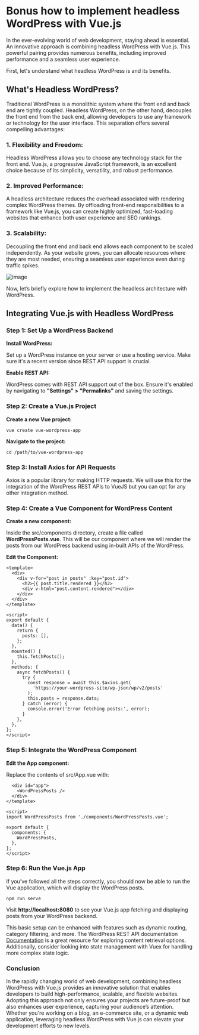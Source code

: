 # Bonus how to implement headless WordPress with Vue.js

In the ever-evolving world of web development, staying ahead is essential. An innovative approach is combining headless WordPress with Vue.js. This powerful pairing provides numerous benefits, including improved performance and a seamless user experience.

First, let's understand what headless WordPress is and its benefits.


## What's Headless WordPress?

Traditional WordPress is a monolithic system where the front end and back end are tightly coupled. Headless WordPress, on the other hand, decouples the front end from the back end, allowing developers to use any framework or technology for the user interface. This separation offers several compelling advantages:

### 1. Flexibility and Freedom:
Headless WordPress allows you to choose any technology stack for the front end. Vue.js, a progressive JavaScript framework, is an excellent choice because of its simplicity, versatility, and robust performance.

### 2. Improved Performance: 
A headless architecture reduces the overhead associated with rendering complex WordPress themes. By offloading front-end responsibilities to a framework like Vue.js, you can create highly optimized, fast-loading websites that enhance both user experience and SEO rankings.

### 3. Scalability: 
Decoupling the front end and back end allows each component to be scaled independently. As your website grows, you can allocate resources where they are most needed, ensuring a seamless user experience even during traffic spikes.

![image](https://github.com/user-attachments/assets/a87f5ba1-69e0-4e26-81d8-69cf2512cfc9)

Now, let’s briefly explore how to implement the headless architecture with WordPress.


## Integrating Vue.js with Headless WordPress

### Step 1: Set Up a WordPress Backend

**Install WordPress:**

Set up a WordPress instance on your server or use a hosting service. Make sure it's a recent version since REST API support is crucial.


**Enable REST API:**

WordPress comes with REST API support out of the box. Ensure it's enabled by navigating to **"Settings" > "Permalinks"** and saving the settings.


### Step 2: Create a Vue.js Project

**Create a new Vue project:**

`vue create vue-wordpress-app`


**Navigate to the project:**

`cd /path/to/vue-wordpress-app`


### Step 3: Install Axios for API Requests

Axios is a popular library for making HTTP requests. We will use this for the integration of the WordPress REST APIs to VueJS but you can opt for any other integration method.


### Step 4: Create a Vue Component for WordPress Content

**Create a new component:**

Inside the src/components directory, create a file called **WordPressPosts.vue**. This will be our component where we will render the posts from our WordPress backend using in-built APIs of the WordPress.


**Edit the Component:**

```<!-- WordPressPosts.vue -->
<template>
  <div>
    <div v-for="post in posts" :key="post.id">
      <h2>{{ post.title.rendered }}</h2>
      <div v-html="post.content.rendered"></div>
    </div>
  </div>
</template>

<script>
export default {
  data() {
    return {
      posts: [],
    };
  },
  mounted() {
    this.fetchPosts();
  },
  methods: {
    async fetchPosts() {
      try {
        const response = await this.$axios.get(
          'https://your-wordpress-site/wp-json/wp/v2/posts'
        );
        this.posts = response.data;
      } catch (error) {
        console.error('Error fetching posts:', error);
      }
    },
  },
};
</script>
```


### Step 5: Integrate the WordPress Component

**Edit the App component:**

Replace the contents of src/App.vue with:

```<template>
  <div id="app">
    <WordPressPosts />
  </div>
</template>

<script>
import WordPressPosts from './components/WordPressPosts.vue';

export default {
  components: {
    WordPressPosts,
  },
};
</script>
```


### Step 6: Run the Vue.js App
If you’ve followed all the steps correctly, you should now be able to run the Vue application, which will display the WordPress posts.

`npm run serve`

Visit **http://localhost:8080** to see your Vue.js app fetching and displaying posts from your WordPress backend.

This basic setup can be enhanced with features such as dynamic routing, category filtering, and more. The WordPress REST API documentation [Documentation](https://developer.wordpress.org/rest-api/) is a great resource for exploring content retrieval options. Additionally, consider looking into state management with Vuex for handling more complex state logic.


### Conclusion

In the rapidly changing world of web development, combining headless WordPress with Vue.js provides an innovative solution that enables developers to build high-performance, scalable, and flexible websites. Adopting this approach not only ensures your projects are future-proof but also enhances user experience, capturing your audience’s attention. Whether you're working on a blog, an e-commerce site, or a dynamic web application, leveraging headless WordPress with Vue.js can elevate your development efforts to new levels.
